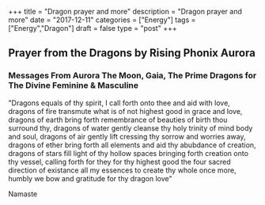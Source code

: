 +++
title = "Dragon prayer and more"
description = "Dragon prayer and more"
date = "2017-12-11"
categories = ["Energy"]
tags = ["Energy","Dragon"]
draft = false
type = "post"
+++

## Prayer from the Dragons by Rising Phonix Aurora

<!-- ### YouTube
{{% youtube id="CYTQ9FPAWuY" autoplay="false"%}} -->

### Messages From Aurora The Moon, Gaia, The Prime Dragons for The Divine Feminine & Masculine

"Dragons equals of thy spirit, I call forth onto thee and aid with love, dragons of fire transmute what is of not highest good in grace and love, dragons of earth bring forth remembrance of beauties of birth thou surround thy, dragons of water gently cleanse thy holy trinity of mind body and soul, dragons of air gently lift cressing thy sorrow and worries away, dragons of ether bring forth all elements and aid thy abubdance of creation, dragons of stars fill light of thy hollow spaces bringing forth creation onto thy vessel, calling forth for they for thy highest good the four sacred direction of existance all my essences to create thy whole once more, humbly we bow and gratitude for thy dragon love"

Namaste

